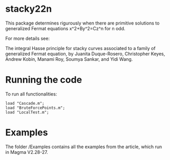 # stacky22n

This package determines rigurously when there are primitive solutions to 
generalized Fermat equations x^2+By^2=Cz^n for n odd.

For more details see:

The integral Hasse principle for stacky curves associated to a family of 
generalized Fermat equation, by Juanita Duque-Rosero, Christopher Keyes, 
Andrew Kobin, Manami Roy, Soumya Sankar, and Yidi Wang.

# Running the code
To run all functionalities:
```
load "Cascade.m";
load "BruteForcePoints.m";
load "LocalTest.m";
```

# Examples
The folder /Examples contains all the examples from the article, which 
run in Magma V2.28-27.